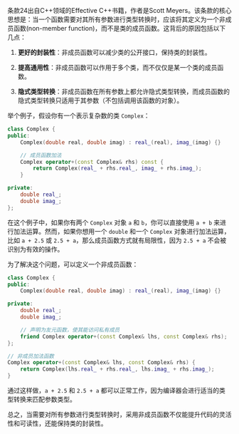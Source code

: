 条款24出自C++领域的Effective C++书籍，作者是Scott Meyers。该条款的核心思想是：当一个函数需要对其所有参数进行类型转换时，应该将其定义为一个非成员函数(non-member function)，而不是类的成员函数。这背后的原因包括以下几点：

1. **更好的封装性**：非成员函数可以减少类的公开接口，保持类的封装性。

2. **提高通用性**：非成员函数可以作用于多个类，而不仅仅是某一个类的成员函数。

3. **隐式类型转换**：非成员函数在所有参数上都允许隐式类型转换，而成员函数的隐式类型转换只适用于其参数（不包括调用该函数的对象）。

举个例子，假设你有一个表示复杂数的类 `Complex`：

```cpp
class Complex {
public:
    Complex(double real, double imag) : real_(real), imag_(imag) {}

    // 成员函数加法
    Complex operator+(const Complex& rhs) const {
        return Complex(real_ + rhs.real_, imag_ + rhs.imag_);
    }

private:
    double real_;
    double imag_;
};
```

在这个例子中，如果你有两个 `Complex` 对象 `a` 和 `b`，你可以直接使用 `a + b` 来进行加法运算。然而，如果你想用一个 `double` 和一个 `Complex` 对象进行加法运算，比如 `a + 2.5` 或 `2.5 + a`，那么成员函数方式就有局限性，因为 `2.5 + a` 不会被识别为有效的操作。

为了解决这个问题，可以定义一个非成员函数：

```cpp
class Complex {
public:
    Complex(double real, double imag) : real_(real), imag_(imag) {}

private:
    double real_;
    double imag_;

    // 声明为友元函数，使其能访问私有成员
    friend Complex operator+(const Complex& lhs, const Complex& rhs);
};

// 非成员加法函数
Complex operator+(const Complex& lhs, const Complex& rhs) {
    return Complex(lhs.real_ + rhs.real_, lhs.imag_ + rhs.imag_);
}
```

通过这样做，`a + 2.5` 和 `2.5 + a` 都可以正常工作，因为编译器会进行适当的类型转换来匹配参数类型。

总之，当需要对所有参数进行类型转换时，采用非成员函数不仅能提升代码的灵活性和可读性，还能保持类的封装性。

